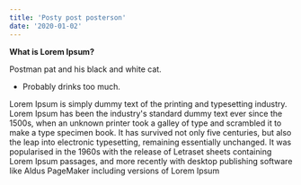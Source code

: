 ```yaml
---
title: 'Posty post posterson'
date: '2020-01-02'
---
```


**What is Lorem Ipsum?**

Postman pat and his black and white cat.
- Probably drinks too much.

Lorem Ipsum is simply dummy text of the printing and typesetting industry. Lorem Ipsum has been the industry's standard dummy text ever since the 1500s, when an unknown printer took a galley of type and scrambled it to make a type specimen book. It has survived not only five centuries, but also the leap into electronic typesetting, remaining essentially unchanged. It was popularised in the 1960s with the release of Letraset sheets containing Lorem Ipsum passages, and more recently with desktop publishing software like Aldus PageMaker including versions of Lorem Ipsum